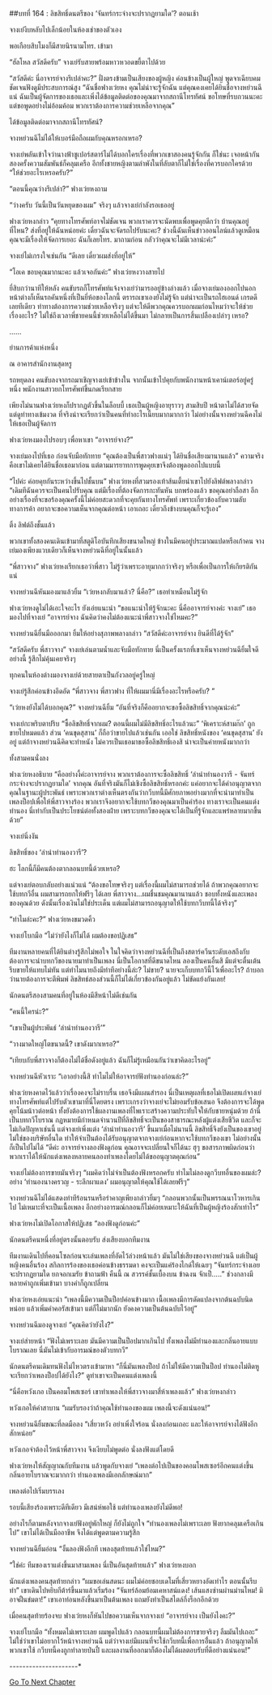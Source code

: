 ##บทที่ 164 : ลิขสิทธิ์ดนตรีของ ‘จันทร์กระจ่างจะปรากฏยามใด’?
ตอนเช้า

จางเย่งีบหลับไปเล็กน้อยในห้องเช่าของตัวเอง

พอเกือบสิบโมงก็มีสายนิรนามโทร. เข้ามา

“ฮัลโหล สวัสดีครับ” จางเย่รับสายพร้อมหาวหวอดขยี้ตาไปด้วย

“สวัสดีค่ะ นี่อาจารย์จางรึเปล่าคะ?” ฝั่งตรงข้ามเป็นเสียงของผู้หญิง ค่อนข้างเป็นผู้ใหญ่ พูดจาเฉียบคมชัดเจนฟังดูมีประสบการณ์สูง “ฉันชื่อฟางเว่ยหง คุณไม่น่าจะรู้จักฉัน แต่คุณคงเคยได้ยินชื่อจางหย่วนฉีแน่ ฉันเป็นผู้จัดการของเธอและเพิ่งได้ข้อมูลติดต่อของคุณมาจากสถานีโทรทัศน์ ขอโทษที่รบกวนนะคะ แต่ขอพูดอย่างไม่อ้อมค้อม พวกเราต้องการความช่วยเหลือจากคุณ”

ได้ข้อมูลติดต่อมาจากสถานีโทรทัศน์?

จางหย่วนฉีไม่ได้ให้เบอร์มือถือผมกับคุณหรอกเหรอ?

จางเย่พลันเข้าใจว่านางฟ้าซูเปอร์สตาร์ไม่ได้บอกใครเรื่องที่พวกเขาสองคนรู้จักกัน ก็ใช่นะ เจอหน้ากันสองครั้งความสัมพันธ์ก็คลุมเครือ อีกทั้งชายหญิงตามลำพังในที่ลับตาก็ไม่ใช่เรื่องที่ควรบอกใครด้วย “ให้ช่วยอะไรเหรอครับ?”

“ตอนนี้คุณว่างรึเปล่า?” ฟางเว่ยหงถาม

“ว่างครับ วันนี้เป็นวันหยุดของผม” จริงๆ แล้วจางเย่กำลังรอเธออยู่

ฟางเว่ยหงกล่าว “คุยทางโทรศัพท์อาจไม่ชัดเจน พวกเราควรจะนัดพบเพื่อพูดคุยดีกว่า บ้านคุณอยู่ที่ไหน? ส่งที่อยู่ให้ฉันหน่อยค่ะ เดี๋ยวฉันจะจัดรถไปรับนะคะ? ช่วงนี้ฉันเห็นข่าวออนไลน์แล้วดูเหมือนคุณจะมีเรื่องให้จัดการเยอะ ฉันก็เลยโทร. มาถามก่อน กลัวว่าคุณจะไม่มีเวลาน่ะค่ะ”

จางเย่ไม่เกรงใจเช่นกัน “ดีเลย เดี๋ยวผมส่งที่อยู่ให้”

“โอเค ขอบคุณมากนะคะ แล้วเจอกันค่ะ” ฟางเว่ยหงวางสายไป

ยี่สิบกว่านาทีให้หลัง คนขับรถก็โทรศัพท์แจ้งจางเย่ว่ามารออยู่ข้างล่างแล้ว เมื่อจางเย่มองออกไปนอกหน้าต่างก็เห็นรถคันหนึ่งที่เป็นยี่ห้อของโลกนี้ ตรารถเขาเองยังไม่รู้จัก แต่น่าจะเป็นรถไฮเอนด์ เกรดดีเลยทีเดียว ท่าทางต้องการความช่วยเหลือจริงๆ แต่จะให้ดีพวกคุณควรบอกผมก่อนไหมว่าจะให้ช่วยเรื่องอะไร? ไม่ใช่ถึงเวลาพี่ชายคนนี้ช่วยเหลือไม่ได้ขึ้นมา ไม่กลายเป็นการสิ้นเปลืองเปล่าๆ เหรอ?


……


ย่านการค้าแห่งหนึ่ง

ณ อาคารสำนักงานสุดหรู

รถหยุดลง คนขับลงจากรถมาเชิญจางเย่เข้าข้างใน จากนั้นเข้าไปคุยกับพนักงานหน้าเคาน์เตอร์อยู่ครู่หนึ่ง พนักงานสาวยกโทรศัพท์ขึ้นกดเรียกสาย

เพียงไม่นานฟางเว่ยหงก็ปรากฏตัวขึ้นในล็อบบี้ เธอเป็นผู้หญิงอายุราวๆ สามสิบปี หน้าตาไม่ได้สวยจัดแต่ดูท่าทางเข้มงวด ที่จริงน่าจะเรียกว่าเป็นคนที่ทำอะไรเนี้ยบมากมากกว่า ไม่อย่างนั้นจางหย่วนฉีคงไม่ให้เธอเป็นผู้จัดการ

ฟางเว่ยหงมองไปรอบๆ เพื่อหาเขา “อาจารย์จาง?”

จางเย่มองไปที่เธอ ก่อนจับมือทักทาย “คุณต้องเป็นพี่สาวฟางแน่ๆ ได้ยินชื่อเสียงมานานแล้ว” ความจริงคือเขาไม่เคยได้ยินชื่อเธอมาก่อน แต่ตามมารยาทการพูดคุยเขาจึงต้องพูดออกไปแบบนี้

“ไปค่ะ ค่อยคุยกันระหว่างขึ้นไปชั้นบน” ฟางเว่ยหงที่สวมรองเท้าส้นเตี้ยนำเขาไปยังลิฟต์พลางกล่าว “เดิมทีฉันควรจะเป็นคนไปรับคุณ แต่มีเรื่องที่ต้องจัดการกะทันหัน บกพร่องแล้ว ขอคุณอย่าถือสา อีกอย่างเรื่องที่จะขอร้องคุณครั้งนี้ไม่ค่อยสะดวกที่จะคุยกันทางโทรศัพท์ เพราะเกี่ยวข้องกับความลับทางการค้า อยากจะขอความเห็นจากคุณต่อหน้า เอาเถอะ เดี๋ยวถึงข้างบนคุณก็จะรู้เอง”

ติ้ง ลิฟต์ถึงชั้นแล้ว

พวกเขาทั้งสองคนเดินเข้ามาที่สตูดิโอบันทึกเสียงขนาดใหญ่ ข้างในมีคนอยู่ประมาณแปดหรือเก้าคน จางเย่มองเพียงแวบเดียวก็เห็นจางหย่วนฉีที่อยู่ในนั้นแล้ว

“พี่สาวจาง” ฟางเว่ยหงเรียกเธอว่าพี่สาว ไม่รู้ว่าเพราะอายุมากกว่าจริงๆ หรือเพื่อเป็นการให้เกียรติกันแน่

จางหย่วนฉีหันมองมาแล้วยิ้ม “เว่ยหงกลับมาแล้ว? นี่คือ?” เธอทำเหมือนไม่รู้จัก

ฟางเว่ยหงดูไม่ได้เอะใจอะไร ยังเอ่ยแนะนำ “ขอแนะนำให้รู้จักนะคะ นี่คืออาจารย์จางค่ะ จางเย่” เธอมองไปที่จางเย่ “อาจารย์จาง ฉันคิดว่าคงไม่ต้องแนะนำพี่สาวจางใช่ไหมคะ?”

จางหย่วนฉียื่นมือออกมา ยิ้มให้อย่างสุภาพพลางกล่าว “สวัสดีค่ะอาจารย์จาง ยินดีที่ได้รู้จัก”

“สวัสดีครับ พี่สาวจาง” จางเย่เล่นตามน้ำและจับมือทักทาย นี่เป็นครั้งแรกที่เขาเห็นจางหย่วนฉียิ้มใจดีอย่างนี้ รู้สึกไม่คุ้นเคยจริงๆ

ทุกคนในห้องต่างมองจางเย่ด้วยสายตาเป็นกังวลอยู่ครู่ใหญ่

จางเย่รู้สึกค่อนข้างอึดอัด “พี่สาวจาง พี่สาวฟาง ที่ให้ผมมานี่มีเรื่องอะไรหรือครับ? ”

“เว่ยหงยังไม่ได้บอกคุณ?” จางหย่วนฉียิ้ม “อันที่จริงก็คืออยากจะขอซื้อลิขสิทธิ์จากคุณน่ะค่ะ”

จางเย่กะพริบตาปริบ “ซื้อลิขสิทธิ์จากผม? ตอนนี้ผมไม่มีลิขสิทธิ์อะไรแล้วนะ” ‘พิเคราะห์สามก๊ก’ ถูกขายไปหมดแล้ว ส่วน ‘คนขุดสุสาน’ ก็ถือว่าขายไปแล้วเช่นกัน เออใช่ ลิขสิทธิ์หนังของ ‘คนขุดสุสาน’ ยังอยู่ แต่ถ้าจางหย่วนฉีคิดจะทำหนัง ไม่ควรเป็นเธอมาขอซื้อลิขสิทธิ์เองสิ น่าจะเป็นค่ายหนังมากกว่า

ทั้งสามคนนั่งลง

ฟางเว่ยหงอธิบาย “คืออย่างงี้ค่ะอาจารย์จาง พวกเราต้องการจะซื้อลิขสิทธิ์ ‘ลำนำทำนองวารี - จันทร์กระจ่างจะปรากฏยามใด’ จากคุณ อันที่จริงมันก็ไม่เชิงซื้อลิขสิทธิ์หรอกค่ะ แค่อยากจะได้คำอนุญาตจากคุณในฐานะผู้ประพันธ์ เพราะพวกเราต่างเห็นตรงกันว่ากวีบทนี้มีศักยภาพอย่างมากที่จะนำมาทำเป็นเพลงป็อปเพื่อให้พี่สาวจางร้อง พวกเราจึงอยากจะใช้บทกวีของคุณมาเป็นคำร้อง ทางเราจะเป็นคนแต่งทำนอง นี่เท่ากับเป็นประโยชน์ต่อทั้งสองฝ่าย เพราะบทกวีของคุณจะได้เป็นที่รู้จักและแพร่หลายมากขึ้นด้วย”

จางเย่นิ่งงัน

ลิขสิทธิ์ของ ‘ลำนำทำนองวารี’?

ฮะ โลกนี้ก็มีคนต้องตากลอนบทนี้ด้วยเหรอ?

แต่จางเย่ตอบกลับอย่างแน่วแน่ “ต้องขอโทษจริงๆ แต่เรื่องนี้ผมไม่สามารถช่วยได้ ถ้าพวกคุณอยากจะใช้บทกวีอื่น ผมสามารถยกให้ฟรีๆ ได้เลย พี่สาวจาง…ผมชื่นชมคุณมานานแล้ว ชอบทั้งหนังและเพลงของคุณด้วย ดังนั้นเรื่องเงินไม่ใช่ประเด็น แต่ผมไม่สามารถอนุญาตให้ใช้บทกวีบทนี้ได้จริงๆ”

“ทำไมล่ะคะ?” ฟางเว่ยหงขมวดคิ้ว

จางเย่โบกมือ “ไม่ว่ายังไงก็ไม่ได้ ผมต้องขอปฏิเสธ”

ทีมงานหลายคนที่ได้ยินต่างรู้สึกไม่พอใจ ในใจคิดว่าจางหย่วนฉีที่เป็นถึงสตาร์ควีนระดับเอสถึงกับต้องการจะนำบทกวีของนายมาทำเป็นเพลง นี่เป็นโอกาสที่ดีขนาดไหน ลองเป็นคนอื่นสิ มีแต่จะตื่นเต้นรีบขายให้แทบไม่ทัน แต่ทำไมนายถึงมีท่าทีอย่างนี้ล่ะ? ไม่ขาย? นายจะเก็บบทกวีนี้ไว้เพื่ออะไร? ถ้าบอกว่านายต้องการจะตีพิมพ์ ลิขสิทธ์สองส่วนนี้ก็ไม่ได้เกี่ยวข้องกันอยู่แล้ว ไม่ขัดแย้งกันเลย!

นักดนตรีสองสามคนที่อยู่ในห้องมีสีหน้าไม่ดีเช่นกัน

“คนนี้ใครน่ะ?”

“เขาเป็นผู้ประพันธ์ ‘ลำนำทำนองวารี’”

“วางมาดใหญ่โตขนาดนี้? เขาดังมากเหรอ?”

“เทียบกับพี่สาวจางก็ต้องไม่ได้ชื่อดังอยู่แล้ว ฉันก็ไม่รู้เหมือนกันว่าเขาคิดอะไรอยู่”

จางหย่วนฉีหัวเราะ “เอาอย่างนี้สิ ทำไมไม่ให้อาจารย์ฟังทำนองก่อนล่ะ?”

ฟางเว่ยหงคาดไว้แล้วว่าเรื่องคงจะไม่ราบรื่น เธอจึงมีแผนสำรอง นี่เป็นเหตุผลที่เธอไม่เปิดเผยแก่จางเย่ทางโทรศัพท์แต่ไปรับตัวเขามาที่นี่โดยตรง เพราะเกรงว่าจางเย่จะไม่ยอมรับข้อเสนอ จึงต้องการจะได้พูดคุยโน้มน้าวต่อหน้า ทั้งยังต้องการใช้ผลงานเพลงที่ไพเราะสร้างความประทับใจให้กับชายหนุ่มด้วย ถ้านี่เป็นบทกวีโบราณ กฏหมายมีกำหนดจำนวนปีที่ลิขสิทธิ์จะเป็นของสาธารณะหลังผู้แต่งเสียชีวิต และก็จะไม่เกิดปัญหาเช่นนี้ แต่จางเย่เพิ่งแต่ง ‘ลำนำทำนองวารี’ ขึ้นมาเมื่อไม่นานนี้ ลิขสิทธิ์จึงยังเป็นของเขาอยู่ ไม่ใช่ของบริษัทอื่นใด ทำให้จำเป็นต้องได้รับอนุญาตจากจางเย่ก่อนหากจะใช้บทกวีของเขา ไม่อย่างนั้นก็เป็นไปไม่ได้ “ดีค่ะ อาจารย์จางลองฟังดูก่อน คุณอาจจะเปลี่ยนใจก็ได้นะ ฮุๆ ขอสารภาพผิดก่อนว่า พวกเราได้ให้นักแต่งเพลงหลายคนลองทำเพลงโดยไม่ได้ขออนุญาตคุณก่อน”

จางเย่ไม่ต้องการขายมันจริงๆ “ผมคิดว่าไม่จำเป็นต้องฟังหรอกครับ ทำไมไม่ลองดูกวีบทอื่นของผมล่ะ? อย่าง ‘ทำนองนางครวญ - ระลึกผาแดง’ ผมอนุญาตให้คุณใช้ได้เลยฟรีๆ”

จางหย่วนฉีไม่ได้แสดงท่าทีร้อนรนหรือรำคาญเพียงกล่าวยิ้มๆ “กลอนพวกนั้นเป็นพรรณนาโวหารเกินไป ไม่เหมาะที่จะเป็นเนื้อเพลง อีกอย่างอารมณ์กลอนก็ไม่ค่อยเหมาะให้ฉันที่เป็นผู้หญิงร้องสักเท่าไร”

ฟางเว่ยหงไม่เปิดโอกาสให้ปฏิเสธ “ลองฟังดูก่อนค่ะ”

นักดนตรีคนหนึ่งที่อยู่ตรงนั้นตอบรับ ส่งเสียงบอกทีมงาน

ทีมงานเดินไปที่คอนโซลก่อนจะเล่นเพลงที่อัดไว้ล่วงหน้าแล้ว มันไม่ใช่เสียงของจางหย่วนฉี แต่เป็นผู้หญิงคนอื่นร้อง สกิลการร้องของเธอค่อนข้างธรรมดา คงจะเป็นแค่ร้องไกด์ให้เฉยๆ “จันทร์กระจ่างเอย จะปรากฏยามใด ยกจอกเมรัย ข้าถามฟ้า คืนนี้ ณ สวรรค์ชั้นเบื้องบน ข้าฉงน จักเป็…..” ช่วงกลางมีหลายคำถูกเพิ่มเข้ามา บางคำก็ถูกเปลี่ยน

ฟางเว่ยหงเอ่ยแนะนำ “เพลงนี้มีความเป็นป็อปค่อนข้างมาก เนื้อเพลงมีการดัดแปลงจากต้นฉบับนิดหน่อย แล้วเพิ่มคำคอรัสเข้ามา แต่ก็ไม่มากนัก ยังคงความเป็นต้นฉบับไว้อยู่”

จางหย่วนฉีมองดูจางเย่ “คุณคิดว่ายังไง?”

จางเย่ส่ายหน้า “ฟังไม่เพราะเลย มันมีความเป็นป็อปมากเกินไป ทั้งเพลงไม่มีทำนองและกลิ่นอายแบบโบราณเลย นี่มันไม่เข้ากับอารมณ์ของตัวบทกวี”

นักดนตรีคนเดิมทนฟังไม่ไหวตรงเข้ามาหา “ก็นี่มันเพลงป็อป ถ้าไม่ให้มีความเป็นป็อป ทำนองไม่ติดหู จะเรียกว่าเพลงป็อปได้ยังไง?” ดูท่าเขาจะเป็นคนแต่งเพลงนี้

“นี่คือหวังเกอ เป็นคอมโพสเซอร์ เขาทำเพลงให้พี่สาวจางมาสี่ห้าเพลงแล้ว” ฟางเว่ยหงกล่าว

หวังเกอให้คำสาบาน “ผมรับรองว่าถ้าคุณใช้ทำนองของผม เพลงนี้จะดังแน่นอน!”

จางหย่วนฉียิ้มขณะที่ลดมือลง “เสี่ยวหวัง อย่าเพิ่งใจร้อน นั่งลงก่อนเถอะ และให้อาจารย์จางได้ฟังอีกสักหน่อย”

หวังเกอจำต้องไว้หน้าพี่สาวจาง จึงเงียบไม่พูดต่อ นั่งลงฟังแต่โดยดี

ฟางเว่ยหงให้สัญญาณกับทีมงาน แล้วพูดกับจางเย่ “เพลงต่อไปเป็นของคอมโพสเซอร์อีกคนแต่งขึ้น กลิ่นอายโบราณจะมากกว่า ทำนองเพลงมีเอกลักษณ์มาก”

เพลงต่อไปเริ่มบรรเลง

รอบนี้เสียงร้องเพราะดีทีเดียว มีเสน่ห์พอใช้ แต่ทำนองเพลงยังไม่ดีพอ!

อย่างไรก็ตามหลังจากจางเย่ฟังอยู่พักใหญ่ ก็ยังไม่ถูกใจ “ทำนองเพลงไม่เพราะเลย ฟังยากคลุมเครือเกินไป” เขาไม่ได้เป็นมืออาชีพ จึงได้แต่พูดตามความรู้สึก

จางหย่วนฉียิ้มอ่อน “งั้นลองฟังอีกที เพลงสุดท้ายแล้วใช่ไหม?”

“ใช่ค่ะ ทีมของเราแต่งขึ้นมาสามเพลง นี่เป็นอันสุดท้ายแล้ว” ฟางเว่ยหงบอก

นักแต่งเพลงคนสุดท้ายกล่าว “ผมขอเล่นสดนะ ผมไม่ค่อยชอบเดโมที่เสี่ยวหยางอัดเท่าไร ตอนนั้นรีบทำ” เขาเดินไปหยิบกีต้าร์ขึ้นมาแล้วเริ่มร้อง “จันทร์ล้อมย้อมเคหาสน์แดง! เส้นแสงซ่านผ่านม่านไหม! มิอาจฝืนข่มตา!” เขาเอาท่อนหลังขึ้นมาเป็นต้นเพลง แถมยังทำเป็นสไตล์กึ่งร็อกอีกด้วย

เมื่อคนสุดท้ายร้องจบ ฟางเว่ยหงก็หันไปขอความเห็นจากจางเย่ “อาจารย์จาง เป็นยังไงคะ?”

จางเย่โบกมือ “ทั้งหมดไม่เพราะเลย ผมพูดไปแล้ว กลอนบทนี้ผมไม่ต้องการขายจริงๆ ลืมมันไปเถอะ” ไม่ใช่ว่าเขาไม่อยากไว้หน้าจางหย่วนฉี แต่ว่าจางเย่มีแผนที่จะใช้กวีบทนี้เพื่อการอื่่นแล้ว ถ้าอนุญาตให้พวกเขาใช้ กวีบทนี้คงถูกทำลายป่นปี้ และผลงานที่ออกมาก็ต้องไม่ได้ผลตอบรับที่ดีอย่างแน่นอน!”

-*-*-*-*-*-*-*-*-*-*-*-*-*-*-*-*-*-*-*-*-*




[Go To Next Chapter]( ./67.md)